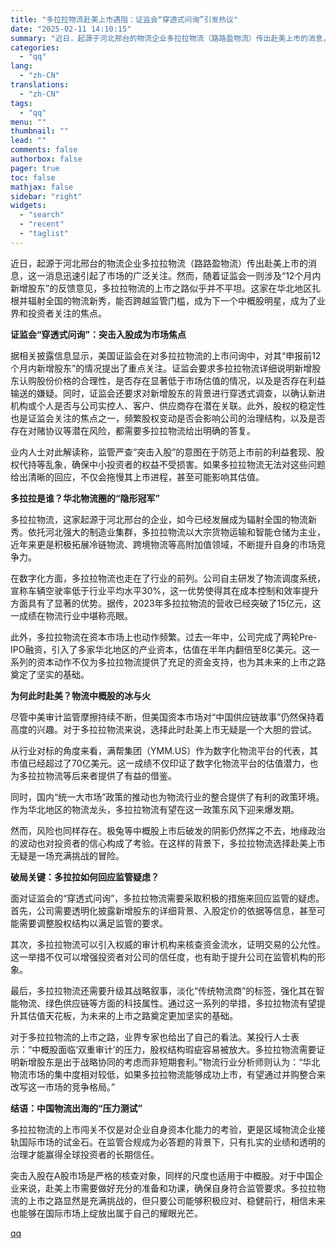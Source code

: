 ```yaml
---
title: "多拉拉物流赴美上市遇阻：证监会“穿透式问询”引发热议"
date: "2025-02-11 14:10:15"
summary: "近日，起源于河北邢台的物流企业多拉拉物流（路路盈物流）传出赴美上市的消息，这一消息迅速引起了市场的广..."
categories:
  - "qq"
lang:
  - "zh-CN"
translations:
  - "zh-CN"
tags:
  - "qq"
menu: ""
thumbnail: ""
lead: ""
comments: false
authorbox: false
pager: true
toc: false
mathjax: false
sidebar: "right"
widgets:
  - "search"
  - "recent"
  - "taglist"
---
```


近日，起源于河北邢台的物流企业多拉拉物流（路路盈物流）传出赴美上市的消息，这一消息迅速引起了市场的广泛关注。然而，随着证监会一则涉及“12个月内新增股东”的反馈意见，多拉拉物流的上市之路似乎并不平坦。这家在华北地区扎根并辐射全国的物流新秀，能否跨越监管门槛，成为下一个中概股明星，成为了业界和投资者关注的焦点。

**证监会“穿透式问询”：突击入股成为市场焦点**

据相关披露信息显示，美国证监会在对多拉拉物流的上市问询中，对其“申报前12个月内新增股东”的情况提出了重点关注。证监会要求多拉拉物流详细说明新增股东认购股份价格的合理性，是否存在显著低于市场估值的情况，以及是否存在利益输送的嫌疑。同时，证监会还要求对新增股东的背景进行穿透式调查，以确认新进机构或个人是否与公司实控人、客户、供应商存在潜在关联。此外，股权的稳定性也是证监会关注的焦点之一，频繁股权变动是否会影响公司的治理结构，以及是否存在对赌协议等潜在风险，都需要多拉拉物流给出明确的答复。

业内人士对此解读称，监管严查“突击入股”的意图在于防范上市前的利益套现、股权代持等乱象，确保中小投资者的权益不受损害。如果多拉拉物流无法对这些问题给出清晰的回应，不仅会拖慢其上市进程，甚至可能影响其估值。

**多拉拉是谁？华北物流圈的“隐形冠军”**

多拉拉物流，这家起源于河北邢台的企业，如今已经发展成为辐射全国的物流新秀。依托河北强大的制造业集群，多拉拉物流以大宗货物运输和智能仓储为主业，近年来更是积极拓展冷链物流、跨境物流等高附加值领域，不断提升自身的市场竞争力。

在数字化方面，多拉拉物流也走在了行业的前列。公司自主研发了物流调度系统，宣称车辆空驶率低于行业平均水平30%，这一优势使得其在成本控制和效率提升方面具有了显著的优势。据传，2023年多拉拉物流的营收已经突破了15亿元，这一成绩在物流行业中堪称亮眼。

此外，多拉拉物流在资本市场上也动作频繁。过去一年中，公司完成了两轮Pre-IPO融资，引入了多家华北地区的产业资本，估值在半年内翻倍至8亿美元。这一系列的资本动作不仅为多拉拉物流提供了充足的资金支持，也为其未来的上市之路奠定了坚实的基础。

**为何此时赴美？物流中概股的冰与火**

尽管中美审计监管摩擦持续不断，但美国资本市场对“中国供应链故事”仍然保持着高度的兴趣。对于多拉拉物流来说，选择此时赴美上市无疑是一个大胆的尝试。

从行业对标的角度来看，满帮集团（YMM.US）作为数字化物流平台的代表，其市值已经超过了70亿美元。这一成绩不仅印证了数字化物流平台的估值潜力，也为多拉拉物流等后来者提供了有益的借鉴。

同时，国内“统一大市场”政策的推动也为物流行业的整合提供了有利的政策环境。作为华北地区的物流龙头，多拉拉物流有望在这一政策东风下迎来爆发期。

然而，风险也同样存在。极兔等中概股上市后破发的阴影仍然挥之不去，地缘政治的波动也对投资者的信心构成了考验。在这样的背景下，多拉拉物流选择赴美上市无疑是一场充满挑战的冒险。

**破局关键：多拉拉如何回应监管疑虑？**

面对证监会的“穿透式问询”，多拉拉物流需要采取积极的措施来回应监管的疑虑。首先，公司需要透明化披露新增股东的详细背景、入股定价的依据等信息，甚至可能需要调整股权结构以满足监管的要求。

其次，多拉拉物流可以引入权威的审计机构来核查资金流水，证明交易的公允性。这一举措不仅可以增强投资者对公司的信任度，也有助于提升公司在监管机构的形象。

最后，多拉拉物流还需要升级其战略叙事，淡化“传统物流商”的标签，强化其在智能物流、绿色供应链等方面的科技属性。通过这一系列的举措，多拉拉物流有望提升其估值天花板，为未来的上市之路奠定更加坚实的基础。

对于多拉拉物流的上市之路，业界专家也给出了自己的看法。某投行人士表示：“中概股面临‘双重审计’的压力，股权结构瑕疵容易被放大。多拉拉物流需要证明新增股东是出于战略协同的考虑而非短期套利。”物流行业分析师则认为：“华北物流市场的集中度相对较低，如果多拉拉物流能够成功上市，有望通过并购整合来改写这一市场的竞争格局。”

**结语：中国物流出海的“压力测试”**

多拉拉物流的上市闯关不仅是对企业自身资本化能力的考验，更是区域物流企业接轨国际市场的试金石。在监管合规成为必答题的背景下，只有扎实的业绩和透明的治理才能赢得全球投资者的长期信任。

突击入股在A股市场是严格的核查对象，同样的尺度也适用于中概股。对于中国企业来说，赴美上市需要做好充分的准备和功课，确保自身符合监管要求。多拉拉物流的上市之路显然是充满挑战的，但只要公司能够积极应对、稳健前行，相信未来也能够在国际市场上绽放出属于自己的耀眼光芒。

[qq](https://new.qq.com/rain/a/20250211A04OAE00)

